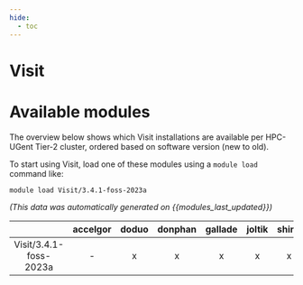 ```yaml
---
hide:
  - toc
---
```


Visit
=====

# Available modules


The overview below shows which Visit installations are available per HPC-UGent Tier-2 cluster, ordered based on software version (new to old).

To start using Visit, load one of these modules using a `module load` command like:

```shell
module load Visit/3.4.1-foss-2023a
```

*(This data was automatically generated on {{modules_last_updated}})*  

| |accelgor|doduo|donphan|gallade|joltik|shinx|
| :---: | :---: | :---: | :---: | :---: | :---: | :---: |
|Visit/3.4.1-foss-2023a|-|x|x|x|x|x|
